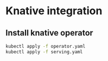 # Knative integration

## Install knative operator
```bash
kubectl apply -f operator.yaml
kubectl apply -f serving.yaml

```